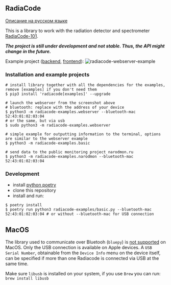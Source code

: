 ## RadiaCode

[Описание на русском языке](README_ru.md)

This is a library to work with the radiation detector and spectrometer [RadiaCode-101](https://scan-electronics.com/dosimeters/radiacode/radiacode-101).

***The project is still under development and not stable. Thus, the API might change in the future.***

Example project ([backend](radiacode-examples/webserver.py), [frontend](radiacode-examples/webserver.html)):
![radiacode-webserver-example](./screenshot.png)

### Installation and example projects
```
# install library together with all the dependencies for the examples, remove [examples] if you don't need them
$ pip3 install 'radiacode[examples]' --upgrade

# launch the webserver from the screenshot above
# bluetooth: replace with the address of your device
$ python3 -m radiacode-examples.webserver --bluetooth-mac 52:43:01:02:03:04
# or the same, but via usb
$ sudo python3 -m radiacode-examples.webserver

# simple example for outputting information to the terminal, options are similar to the webserver example
$ python3 -m radiacode-examples.basic

# send data to the public monitoring project narodmon.ru
$ python3 -m radiacode-examples.narodmon --bluetooth-mac 52:43:01:02:03:04
```

### Development
- install [python poetry](https://python-poetry.org/docs/#installation)
- clone this repository
- install and run:
```
$ poetry install
$ poetry run python3 radiacode-examples/basic.py --bluetooth-mac 52:43:01:02:03:04 # or without --bluetooth-mac for USB connection
```

## MacOS
The library used to communicate over Bluetooh (```bluepy```) is [not supported](https://github.com/IanHarvey/bluepy/issues/44) on MacOS. Only the USB connection is available on Apple devices. A ```USB Serial Number```, obtainable from the ```Device Info``` menu on the device itself, can be specified if more than one Radiacode is connected via USB at the same time.

Make sure ```libusb``` is installed on your system, if you use ```Brew``` you can run: ```brew install libusb```